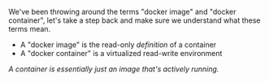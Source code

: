 We've been throwing around the terms "docker image" and "docker container", let's take a step back and make sure we understand what these terms mean.

- A "docker image" is the read-only _definition_ of a container
- A "docker container" is a virtualized read-write environment

_A container is essentially just an image that's actively running._